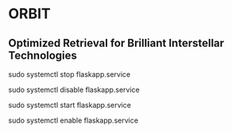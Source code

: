 # ORBIT
## Optimized Retrieval for Brilliant Interstellar Technologies

sudo systemctl stop flaskapp.service

sudo systemctl disable flaskapp.service

sudo systemctl start flaskapp.service

sudo systemctl enable flaskapp.service
